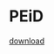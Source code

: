# PEiD

[download](https://www.softpedia.com/get/Programming/Packers-Crypters-Protectors/PEiD-updated.shtml)
